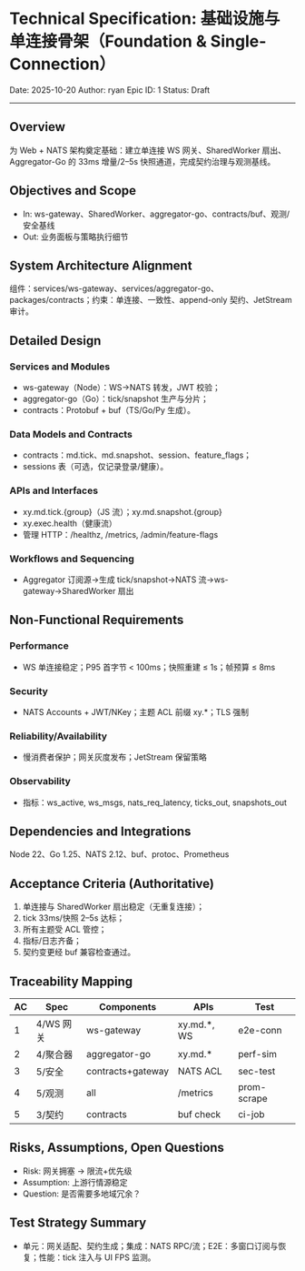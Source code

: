 # Technical Specification: 基础设施与单连接骨架（Foundation & Single-Connection）

Date: 2025-10-20
Author: ryan
Epic ID: 1
Status: Draft

---

## Overview

为 Web + NATS 架构奠定基础：建立单连接 WS 网关、SharedWorker 扇出、Aggregator-Go 的 33ms 增量/2–5s 快照通道，完成契约治理与观测基线。

## Objectives and Scope

- In: ws-gateway、SharedWorker、aggregator-go、contracts/buf、观测/安全基线
- Out: 业务面板与策略执行细节

## System Architecture Alignment

组件：services/ws-gateway、services/aggregator-go、packages/contracts；约束：单连接、一致性、append-only 契约、JetStream 审计。

## Detailed Design

### Services and Modules

- ws-gateway（Node）：WS→NATS 转发，JWT 校验；
- aggregator-go（Go）：tick/snapshot 生产与分片；
- contracts：Protobuf + buf（TS/Go/Py 生成）。

### Data Models and Contracts

- contracts：md.tick、md.snapshot、session、feature_flags；
- sessions 表（可选，仅记录登录/健康）。

### APIs and Interfaces

- xy.md.tick.{group}（JS 流）；xy.md.snapshot.{group}
- xy.exec.health（健康流）
- 管理 HTTP：/healthz, /metrics, /admin/feature-flags

### Workflows and Sequencing

- Aggregator 订阅源→生成 tick/snapshot→NATS 流→ws-gateway→SharedWorker 扇出

## Non-Functional Requirements

### Performance

- WS 单连接稳定；P95 首字节 < 100ms；快照重建 ≤ 1s；帧预算 ≤ 8ms

### Security

- NATS Accounts + JWT/NKey；主题 ACL 前缀 xy.*；TLS 强制

### Reliability/Availability

- 慢消费者保护；网关灰度发布；JetStream 保留策略

### Observability

- 指标：ws_active, ws_msgs, nats_req_latency, ticks_out, snapshots_out

## Dependencies and Integrations

Node 22、Go 1.25、NATS 2.12、buf、protoc、Prometheus

## Acceptance Criteria (Authoritative)

1) 单连接与 SharedWorker 扇出稳定（无重复连接）；
2) tick 33ms/快照 2–5s 达标；
3) 所有主题受 ACL 管控；
4) 指标/日志齐备；
5) 契约变更经 buf 兼容检查通过。

## Traceability Mapping

| AC | Spec | Components | APIs | Test |
| -- | -- | -- | -- | -- |
| 1 | 4/WS 网关 | ws-gateway | xy.md.*, WS | e2e-conn |
| 2 | 4/聚合器 | aggregator-go | xy.md.* | perf-sim |
| 3 | 5/安全 | contracts+gateway | NATS ACL | sec-test |
| 4 | 5/观测 | all | /metrics | prom-scrape |
| 5 | 3/契约 | contracts | buf check | ci-job |

## Risks, Assumptions, Open Questions

- Risk: 网关拥塞 → 限流+优先级
- Assumption: 上游行情源稳定
- Question: 是否需要多地域冗余？

## Test Strategy Summary

- 单元：网关适配、契约生成；集成：NATS RPC/流；E2E：多窗口订阅与恢复；性能：tick 注入与 UI FPS 监测。
